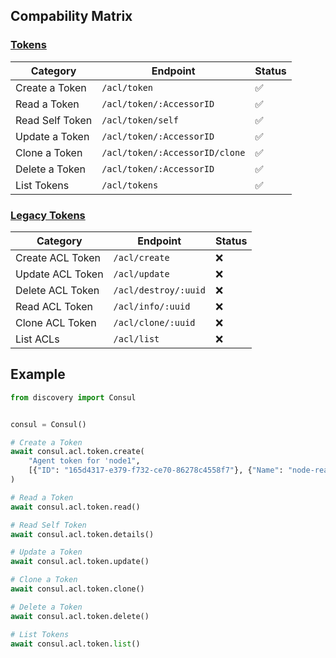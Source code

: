 ## Compability Matrix

### [Tokens](https://developer.hashicorp.com/consul/api-docs/acl/tokens)

| Category        | Endpoint                       | Status
| --------------- |--------------------------------| ------
| Create a Token  | `/acl/token`                   | ✅ 
| Read a Token    | `/acl/token/:AccessorID`       | ✅ 
| Read Self Token | `/acl/token/self`              | ✅ 
| Update a Token  | `/acl/token/:AccessorID`       | ✅ 
| Clone a Token   | `/acl/token/:AccessorID/clone` | ✅ 
| Delete a Token  | `/acl/token/:AccessorID`       | ✅ 
| List Tokens     | `/acl/tokens`                  | ✅ 

### [Legacy Tokens](https://developer.hashicorp.com/consul/api-docs/acl/legacy)

| Category         | Endpoint             | Status |
| ---------------- | -------------------- | ------ |
| Create ACL Token | `/acl/create`        | ❌     |
| Update ACL Token | `/acl/update`        | ❌     |
| Delete ACL Token | `/acl/destroy/:uuid` | ❌     |
| Read ACL Token   | `/acl/info/:uuid`    | ❌     |
| Clone ACL Token  | `/acl/clone/:uuid`   | ❌     |
| List ACLs        | `/acl/list`          | ❌     |

## Example

```python
from discovery import Consul


consul = Consul()

# Create a Token
await consul.acl.token.create(
    "Agent token for 'node1",
    [{"ID": "165d4317-e379-f732-ce70-86278c4558f7"}, {"Name": "node-read"}],
)

# Read a Token
await consul.acl.token.read()

# Read Self Token
await consul.acl.token.details()

# Update a Token
await consul.acl.token.update()

# Clone a Token
await consul.acl.token.clone()

# Delete a Token
await consul.acl.token.delete()

# List Tokens
await consul.acl.token.list()
```
